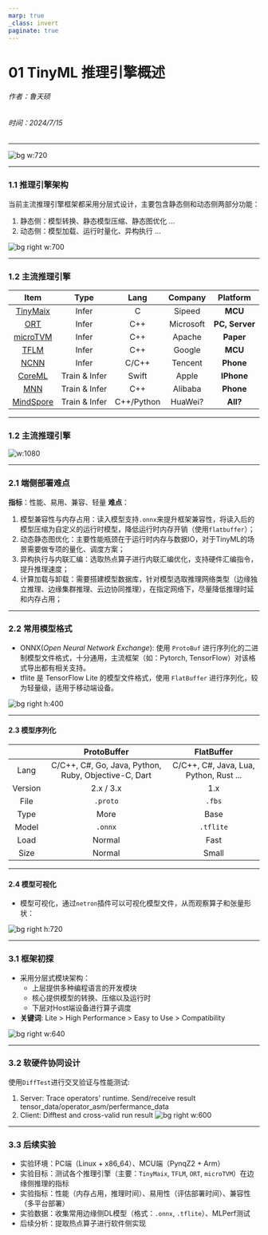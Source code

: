 ```yaml
---
marp: true
_class: invert
paginate: true
---
```

<!-- _header: 'Compute InkJet Lab' -->
<!-- _footer: footer: evo | [Github](https://github.com/lancerstadium/evo/tree/ml) | [Docs](https://lancerstadium.github.io/evo/docs) -->

# 01 TinyML 推理引擎概述

###### 作者：鲁天硕
###### 时间：2024/7/15

---


![bg w:720](asserts/evo-ref1.png)


---
### 1.1 推理引擎架构

当前主流推理引擎框架都采用分层式设计，主要包含静态侧和动态侧两部分功能：
1. 静态侧：模型转换、静态模型压缩、静态图优化 ...
2. 动态侧：模型加载、运行时量化、异构执行 ...

![bg right w:700](asserts/evo-ref4.png)

---
### 1.2 主流推理引擎

|  Item  |  Type  | Lang |  Company  | Platform |
|:------:|:------:|:----:|:---------:|:----:|
| [TinyMaix](https://github.com/sipeed/TinyMaix) | Infer | C | Sipeed | **MCU** |
| [ORT](https://github.com/microsoft/onnxruntime.git) | Infer | C++ | Microsoft | **PC, Server** |
| [microTVM](https://xinetzone.github.io/tvm/docs/arch/microtvm_design.html) | Infer | C++ | Apache | **Paper** |
| [TFLM](https://github.com/tensorflow/tflite-micro) | Infer | C++ | Google | **MCU** |
| [NCNN](https://github.com/Tencent/ncnn) | Infer | C/C++ | Tencent | **Phone** | 
| [CoreML](https://github.com/apple/coremltools) | Train & Infer | Swift | Apple | **IPhone** |
| [MNN](https://github.com/alibaba/MNN) | Train & Infer | C++ | Alibaba | **Phone** |
| [MindSpore](https://github.com/mindspore-ai/mindspore) | Train & Infer | C++/Python | HuaWei? | **All?** |


---
### 1.2 主流推理引擎

![w:1080](asserts/evo-ref3.png)


---

### 2.1 端侧部署难点

**指标**：性能、易用、兼容、轻量
**难点**：
1. 模型兼容性与内存占用：读入模型支持`.onnx`来提升框架兼容性，将读入后的模型压缩为自定义的运行时模型，降低运行时内存开销（使用`flatbuffer`）；
2. 动态静态图优化：主要性能瓶颈在于运行时内存与数据IO，对于TinyML的场景需要做专项的量化、调度方案；
3. 异构执行与内联汇编：选取热点算子进行内联汇编优化，支持硬件汇编指令，提升推理速度；
4. 计算加载与卸载：需要搭建模型数据库，针对模型选取推理网络类型（边缘独立推理、边缘集群推理、云边协同推理），在指定网络下，尽量降低推理时延和内存占用；


---

### 2.2 常用模型格式

- ONNX(*Open Neural Network Exchange*): 使用 `ProtoBuf` 进行序列化的二进制模型文件格式，十分通用，主流框架（如：Pytorch, TensorFlow）对该格式导出都有相关支持。
- tflite 是 TensorFlow Lite 的模型文件格式，使用 `FlatBuffer` 进行序列化，较为轻量级，适用于移动端设备。

![bg right h:400](asserts/evo-mdl1.png)


---

#### 2.3 模型序列化

|       | ProtoBuffer | FlatBuffer |
|:-----:|:-----------:|:----------:|
| Lang  | C/C++, C#, Go, Java, Python, Ruby, Objective-C, Dart | C/C++, C#, Java, Lua, Python, Rust ... |
| Version | 2.x / 3.x |  1.x  |
| File  | `.proto` | `.fbs` |
| Type  |  More  | Base |
| Model |  `.onnx`  | `.tflite` |
| Load  |   Normal  |   Fast    |
| Size  |   Normal  |   Small   |


---

#### 2.4 模型可视化

- 模型可视化，通过`netron`插件可以可视化模型文件，从而观察算子和张量形状：

![bg right h:720](asserts/evo-mdl2.png)

---

### 3.1 框架初探

- 采用分层式模块架构：
  - 上层提供多种编程语言的开发模块
  - 核心提供模型的转换、压缩以及运行时
  - 下层对Host端设备进行算子调度
- **关键词**: Lite > High Performance > Easy to Use > Compatibility

![bg right w:640](./public/evo.svg)


---

### 3.2 软硬件协同设计

使用`DiffTest`进行交叉验证与性能测试:
1. Server: Trace operators' runtime. Send/receive result tensor_data/operator_asm/perfermance_data
2. Client: Difftest and cross-valid run result
![bg right w:600](./public/edb.svg)


---

### 3.3 后续实验

- 实验环境：PC端（Linux + x86_64）、MCU端（PynqZ2 + Arm）
- 实验目标：测试各个推理引擎（主要：`TinyMaix`, `TFLM`, `ORT`, `microTVM`）在边缘侧推理的指标
- 实验指标：性能（内存占用，推理时间）、易用性（评估部署时间）、兼容性（多平台部署）
- 实验数据：收集常用边缘侧DL模型（格式：`.onnx`, `.tflite`）、MLPerf测试
- 后续分析：提取热点算子进行软件侧实现
